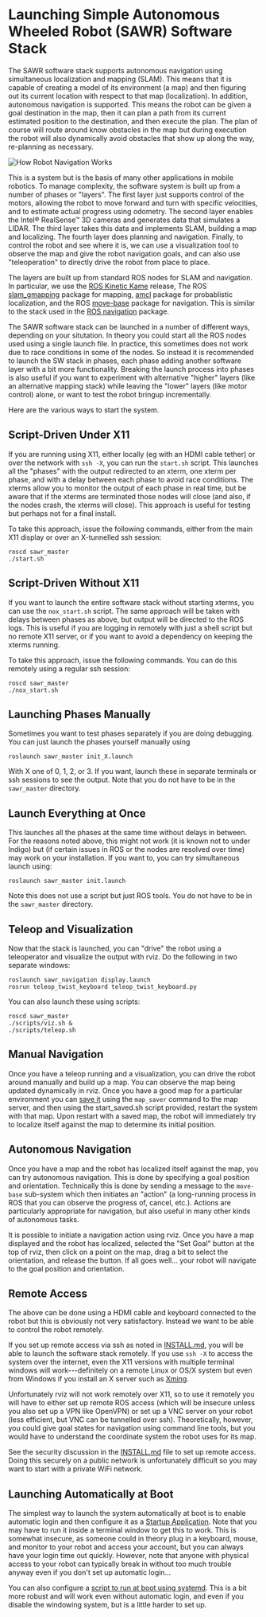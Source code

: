 # Launching Simple Autonomous Wheeled Robot (SAWR) Software Stack

The SAWR software stack supports autonomous navigation using
simultaneous localization and mapping (SLAM).
This means that it is capable of creating a model of its environment (a map) and then
figuring out its current location with respect to that map (localization).
In addition, autonomous navigation is supported.
This means the robot can be given a goal destination in the map,
then it can plan a path from its current estimated position to the destination,
and then execute the plan.
The plan of course will route around know obstacles in the map but
during execution the robot will also dynamically avoid obstacles that show up
along the way, re-planning as necessary.

![How Robot Navigation Works](http://wiki.ros.org/navigation?action=AttachFile&do=get&target=nav_comic.png)

This is a system but is the basis of many other applications in mobile
robotics.  To manage complexity, the software system is built up from a
number of phases or "layers".
The first layer just supports control of the motors,
allowing the robot to move forward and turn with specific velocities,
and to estimate actual progress using odometry.
The second layer enables the Intel&reg; RealSense&trade; 3D cameras and
generates data that simulates a LIDAR.
The third layer takes this data and implements SLAM, building a map and
localizing.
The fourth layer does planning and navigation.
Finally, to control the robot and see where it is, we can use a visualization
tool to observe the map and give the robot navigation goals, and can also
use "teleoperation" to directly drive the robot from place to place.

The layers are built up from standard ROS nodes for SLAM and navigation.
In particular, we use
the [ROS Kinetic Kame](http://wiki.ros.org/kinetic) release,
The ROS
[slam_gmapping](http://wiki.ros.org/slam_gmapping) package for mapping,
[amcl](http://wiki.ros.org/amcl) package for probablistic localization, and
the ROS [move-base](http://wiki.ros.org/move_base) package
for navigation.  This is similar to the stack used in
the [ROS navigation](http://wiki.ros.org/navigation) package.

The SAWR software stack can be launched in a number of different ways,
depending on your situtation.
In theory you could start all the ROS nodes used using a single launch file.
In practice, this sometimes does not work due to race conditions in some of the nodes.
So instead it is recommended to launch the SW stack in phases,
each phase adding another software layer with a bit more functionality.
Breaking the launch process into phases
is also useful if you want to experiment with alternative "higher" layers
(like an alternative mapping stack)
while leaving the "lower" layers (like motor control) alone,
or want to test the robot bringup incrementally.

Here are the various ways to start the system.

## Script-Driven Under X11
If you are running using X11,
either locally (eg with an HDMI cable tether)
or over the network with ``ssh -X``,
you can run the ``start.sh`` script.
This launches all the "phases" with the output redirected to an xterm,
one xterm per phase,
and with a delay between each phase to avoid race conditions.
The xterms allow you to monitor the output of each phase
in real time, but be aware that if the xterms are terminated those
nodes will close (and also, if the nodes crash, the xterms will close).
This approach is useful for testing but perhaps not for
a final install.

To take this approach, issue the following commands, either from the main X11 display 
or over an X-tunnelled ssh session:
    
    roscd sawr_master
    ./start.sh

## Script-Driven Without X11
If you want to launch the entire software stack without starting xterms,
you can use the ``nox_start.sh`` script.
The same approach will be taken with delays between phases as above,
but output will be directed to the ROS logs.
This is useful if you are logging in remotely with just a shell script
but no remote X11 server,
or if you want to avoid a dependency on keeping the xterms running.

To take this approach, issue the following commands.  You can do this
remotely using a regular ssh session:
    
    roscd sawr_master
    ./nox_start.sh

## Launching Phases Manually
Sometimes you want to test phases separately if you are doing debugging.
You can just launch the phases yourself manually using

    roslaunch sawr_master init_X.launch

With X one of 0, 1, 2, or 3.
If you want,
launch these in separate terminals or ssh sessions to see the output.
Note that you do not have to be in the ``sawr_master`` directory.

## Launch Everything at Once
This launches all the phases at the same time without delays in between.
For the reasons noted above,
this might not work (it is known not to under Indigo)
but (if certain issues in ROS or the nodes are resolved over time)
may work on your installation.
If you want to, you can try simultaneous launch using:

    roslaunch sawr_master init.launch

Note this does not use a script but just ROS tools.
You do not have to be in the ``sawr_master`` directory.

## Teleop and Visualization
Now that the stack is launched, you can "drive" the robot using a teleoperator
and visualize the output with rviz.
Do the following in two separate windows:

    roslaunch sawr_navigation display.launch
    rosrun teleop_twist_keyboard teleop_twist_keyboard.py

You can also launch these using scripts:

    roscd sawr_master
    ./scripts/viz.sh &
    ./scripts/teleop.sh

## Manual Navigation
Once you have a teleop running and a visualization, you can drive the robot around
manually and build up a map.
You can observe the map being updated dynamically in rviz.
Once you have a good map for a particular environment you can [save it](http://wiki.ros.org/map_server)
using the ``map_saver`` command to the map server, and then using the start_saved.sh script
provided, restart the system with that map.
Upon restart with a saved map,
the robot will immediately try to localize itself against the map to
determine its initial position.

## Autonomous Navigation
Once you have a map and the robot has localized itself against the map,
you can try autonomous navigation.
This is done by specifying a goal position and orientation.
Technically this is done by sending a message to the ``move-base`` sub-system
which then initiates an "action" (a long-running process in ROS that you can
observe the progress of, cancel, etc.).  Actions are particularly appropriate
for navigation, but also useful in many other kinds of autonomous tasks.

It is possible to initiate a navigation action using rviz.
Once you have a map displayed and the robot has localized, selected the
"Set Goal" button at the top of rviz, then click on a point on the map,
drag a bit to select the orientation, and release the button.
If all goes well... your robot will navigate to the goal position and orientation.

## Remote Access
The above can be done using a HDMI cable and keyboard connected to the robot
but this is obviously not very satisfactory.  Instead we want to be able to
control the robot remotely.

If you set up remote access via ssh as noted in [INSTALL.md](INSTALL.md),
you will be able to launch the software stack remotely.
If you use ``ssh -X`` to access the system over the internet,
even the X11 versions with multiple terminal windows will
work---definitely on a remote Linux or OS/X system but even from Windows if you
install an X server such as [Xming](http://www.straightrunning.com/XmingNotes/).

Unfortunately rviz will not work remotely over X11,
so to use it remotely you will have to either set up remote ROS access
(which will be insecure unless you also set up a VPN like OpenVPN)
or set up a VNC server on your robot
(less efficient, but VNC can be tunnelled over ssh).
Theoretically, however, you could give goal states for navigation using
command line tools, but you would have to understand the coordinate system
the robot uses for its map.

See the security discussion in the [INSTALL.md](INSTALL.md) file to set up
remote access.  Doing this securely on a public network is unfortunately
difficult so you may want to start with a private WiFi network.

## Launching Automatically at Boot
The simplest way to launch the system automatically at boot is to enable automatic login
and then configure it as a [Startup Application](https://help.ubuntu.com/16.04/ubuntu-help/startup-applications.html).
Note that you may have to run it inside a terminal window to get this to work.
This is somewhat insecure, as someone could in theory plug in a keyboard, mouse, and monitor to your robot and
access your account, but you can always have your login time out quickly.
However, note that anyone with physical access to your robot can typically break in without too much trouble
anyway even if you don't set up automatic login...

You can also configure a
[script to run at boot using systemd](https://linuxconfig.org/how-to-automatically-execute-shell-script-at-startup-boot-on-systemd-linux).
This is a bit more robust and will work even without automatic login, and even if you disable the windowing system,
but is a little harder to set up.
